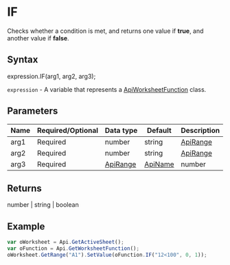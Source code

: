 # IF

Checks whether a condition is met, and returns one value if **true**, and another value if **false**.

## Syntax

expression.IF(arg1, arg2, arg3);

`expression` - A variable that represents a [ApiWorksheetFunction](../ApiWorksheetFunction.md) class.

## Parameters

| **Name** | **Required/Optional** | **Data type** | **Default** | **Description** |
| ------------- | ------------- | ------------- | ------------- | ------------- |
| arg1 | Required | number | string | [ApiRange](../../ApiRange/ApiRange.md) | [ApiName](../../ApiName/ApiName.md) | boolean |  | Any value or expression that can be evaluated to **true** or **false**. |
| arg2 | Required | number | string | [ApiRange](../../ApiRange/ApiRange.md) | [ApiName](../../ApiName/ApiName.md) | boolean |  | The value that is returned if the condition is **true**. If omitted, **true** is returned. You can nest up to seven IF functions. |
| arg3 | Required | [ApiRange](../../ApiRange/ApiRange.md) | [ApiName](../../ApiName/ApiName.md) | number | string | boolean |  | The value that is returned if the condition is **false**. If omitted, **false** is returned. |

## Returns

number | string | boolean

## Example



```javascript
var oWorksheet = Api.GetActiveSheet();
var oFunction = Api.GetWorksheetFunction();
oWorksheet.GetRange("A1").SetValue(oFunction.IF("12<100", 0, 1));
```

